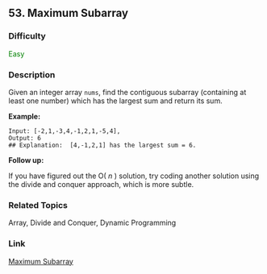 ## 53. Maximum Subarray
### Difficulty

 <font color=green>Easy</font>

### Description

Given an integer array `nums`, find the contiguous subarray (containing at
least one number) which has the largest sum and return its sum.

**Example:**
            Input: [-2,1,-3,4,-1,2,1,-5,4],    Output: 6    ## Explanation:  [4,-1,2,1] has the largest sum = 6.    

**Follow up:**

If you have figured out the O( _n_ ) solution, try coding another solution
using the divide and conquer approach, which is more subtle.


### Related Topics

Array, Divide and Conquer, Dynamic Programming


### Link
[Maximum Subarray](https://leetcode.com/problems/maximum-subarray)
